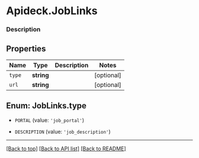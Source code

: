 # Apideck.JobLinks

### Description

## Properties
Name | Type | Description | Notes
------------ | ------------- | ------------- | -------------
`type` | **string** |  | [optional] 
`url` | **string** |  | [optional] 





<a name="TYPE"></a>
## Enum: JobLinks.type


* `PORTAL` (value: `'job_portal'`)

* `DESCRIPTION` (value: `'job_description'`)




---

[[Back to top]](#) [[Back to API list]](../../../../README.md#documentation-for-api-endpoints) [[Back to README]](../../../../README.md)


